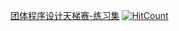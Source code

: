 [团体程序设计天梯赛-练习集](https://pintia.cn/problem-sets/994805046380707840/problems/type/7)
[![HitCount](http://hits.dwyl.io/codexvn/PTA.svg)](http://hits.dwyl.io/codexvn/PTA)
